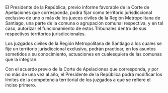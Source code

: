 El Presidente de la República, previo informe favorable de la Corte de Apelaciones que corresponda, podrá fijar como territorio jurisdiccional exclusivo de uno o más de los jueces civiles de la Región Metropolitana de Santiago, una parte de la comuna o agrupación comunal respectiva, y en tal caso, autorizar el funcionamiento de estos Tribunales dentro de sus respectivos territorios jurisdiccionales.

Los juzgados civiles de la Región Metropolitana de Santiago a los cuales se fije un territorio jurisdiccional exclusivo, podrán practicar, en los asuntos sometidos a su conocimiento, actuaciones en cualesquiera de las comunas que la integran.

Con el acuerdo previo de la Corte de Apelaciones que corresponda, y por no más de una vez al año, el Presidente de la República podrá modificar los límites de la competencia territorial de los juzgados a que se refiere el inciso primero.
